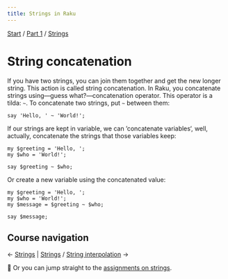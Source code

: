 ```yaml
---
title: Strings in Raku
---
```


[Start](../..) / [Part 1](../../part1) / [Strings](..)

# String concatenation

If you have two strings, you can join them together and get the new longer string. This action is called string concatenation. In Raku, you concatenate strings using—guess what?—concatenation operator. This operator is a tilda: `~`. To concatenate two strings, put `~` between them:

    say 'Hello, ' ~ 'World!';

If our strings are kept in variable, we can ’concatenate variables‘, well, actually, concatenate the strings that those variables keep:

    my $greeting = 'Hello, ';
    my $who = 'World!';

    say $greeting ~ $who;

Or create a new variable using the concatenated value:

    my $greeting = 'Hello, ';
    my $who = 'World!';
    my $message = $greeting ~ $who;

    say $message;

## Course navigation

← [Strings](..) | [Strings](..) / [String interpolation](string-interpolation) →

💪 Or you can jump straight to the [assignments on strings](../assignments).
